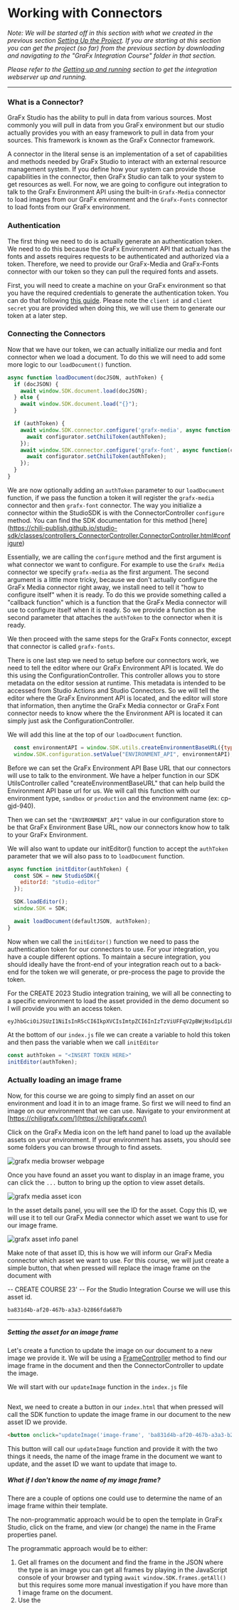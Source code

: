 # Working with Connectors
_Note: We will be started off in this section with what we created in the previous section [Setting Up the Project](../1-Setting-up-Project/). If you are starting at this section you can get the project (so far) from the previous section by downloading and navigating to the "GraFx Integration Course" folder in that section._

_Please refer to the [Getting up and running](../README.md#getting-up-and-running) section to get the integration webserver up and running._

---

### What is a Connector?
GraFx Studio has the ability to pull in data from various sources. Most commonly you will pull in data from you GraFx environment but our studio actually provides you with an easy framework to pull in data from your sources. This framework is known as the GraFx Connector framework.

A connector in the literal sense is an implementation of a set of capabilities and methods needed by GraFx Studio to interact with an external resource management system. If you define how your system can provide those capabilities in the connector, then GraFx Studio can talk to your system to get resources as well. For now, we are going to configure out integration to talk to the GraFx Environment API using the built-in `Grafx-Media` connector to load images from our GraFx environment and the `GraFx-Fonts` connector to load fonts from our GraFx environment.

### Authentication
The first thing we need to do is actually generate an authentication token. We need to do this because the GraFx Environment API that actually has the fonts and assets requires requests to be authenticated and authorized via a token. Therefore, we need to provide our GraFx-Media and GraFx-Fonts connector with our token so they can pull the required fonts and assets.

First, you will need to create a machine on your GraFx environment so that you have the required credentials to generate the authentication token. You can do that following [this guide](#good-luck). Please note the `client id` and `client secret` you are provided when doing this, we will use them to generate our token at a later step.

### Connecting the Connectors
Now that we have our token, we can actually initialize our media and font connector when we load a document. To do this we will need to add some more logic to our `loadDocument()` function.

```javascript
async function loadDocument(docJSON, authToken) {
  if (docJSON) {
    await window.SDK.document.load(docJSON);
  } else {
    await window.SDK.document.load("{}");
  }

  if (authToken) {
    await window.SDK.connector.configure('grafx-media', async function(configurator) {
      await configurator.setChiliToken(authToken);
    });
    await window.SDK.connector.configure('grafx-font', async function(configurator) {
      await configurator.setChiliToken(authToken);
    });
  }
}
```

We are now optionally adding an `authToken` parameter to our `loadDocument` function, if we pass the function a token it will register the `grafx-media` connector and then `grafx-font` connector. The way you initialize a connector within the StudioSDK is with the ConnectorController `configure` method. You can find the SDK documentation for this method [here] (https://chili-publish.github.io/studio-sdk/classes/controllers_ConnectorController.ConnectorController.html#configure)

Essentially, we are calling the `configure` method and the first argument is what connector we want to configure. For example to use the `GraFx Media` connector we specify `grafx-media` as the first argument. The second argument is a little more tricky, because we don't actually configure the GraFx Media connector right away, we install need to tell it "how to configure itself" when it is ready. To do this we provide something called a "callback function" which is a function that the GraFx Media connector will use to configure itself when it is ready. So we provide a function as the second parameter that attaches the `authToken` to the connector when it is ready.

We then proceed with the same steps for the GraFx Fonts connector, except that connector is called `grafx-fonts`.

There is one last step we need to setup before our connectors work, we need to tell the editor where our GraFx Environment API is located. We do this using the ConfigurationController. This controller allows you to store metadata on the editor session at runtime. This metadata is intended to be accessed from Studio Actions and Studio Connectors. So we will tell the editor where the GraFx Environment API is located, and the editor will store that information, then anytime the GraFx Media connector or GraFx Font connector needs to know where the the Environment API is located it can simply just ask the ConfigurationController.

We will add this line at the top of our `loadDocument` function.
```javascript
  const environmentAPI = window.SDK.utils.createEnvironmentBaseURL({type: "production", environment: "training-create-us23"})
  window.SDK.configuration.setValue("ENVIRONMENT_API", environmentAPI);
```

Before we can set the GraFx Environment API Base URL that our connectors will use to talk to the environment. We have a helper function in our SDK UtilsController called "createEnvironmentBaseURL" that can help build the Environment API base url for us. We will call this function with our environment type, `sandbox` or `production` and the environment name (ex: cp-gjd-940).

Then we can set the `"ENVIRONMENT_API"` value in our configuration store to be that GraFx Environment Base URL, now our connectors know how to talk to your GraFx Environment.

We will also want to update our initEditor() function to accept the `authToken` parameter that we will also pass to to `loadDocument` function.

```javascript
async function initEditor(authToken) {
  const SDK = new StudioSDK({
    editorId: "studio-editor"
  });

  SDK.loadEditor();
  window.SDK = SDK;

  await loadDocument(defaultJSON, authToken);
}
```

Now when we call the `initEditor()` function we need to pass the authentication token for our connectors to use. For your integration, you have a couple different options. To maintain a secure integration, you should ideally have the front-end of your integration reach out to a back-end for the token we will generate, or pre-process the page to provide the token.
<!-- TODO(link to auth documentation on the GraFx website) -->

For the CREATE 2023 Studio integration training, we will all be connecting to a specific environment to load the asset provided in the demo document so I will provide you with an access token.

```
eyJhbGciOiJSUzI1NiIsInR5cCI6IkpXVCIsImtpZCI6InIzTzViUFFqV2pBWjNsd1pLd1FSaSJ9
```

At the bottom of our `index.js` file we can create a variable to hold this token and then pass the variable when we call `initEditor`

``` javascript
const authToken = "<INSERT TOKEN HERE>"
initEditor(authToken);
```


### Actually loading an image frame

Now, for this course we are going to simply find an asset on our environment and load it in to an image frame. So first we will need to find an image on our environment that we can use. Navigate to your environment at [https://chiligrafx.com/](https://chiligrafx.com/)

Click on the GraFx Media icon on the left hand panel to load up the available assets on your environment. If your environment has assets, you should see some folders you can browse through to find assets.

![grafx media browser webpage](../assets/5-Working-with-Connectors/grafx-media.png)

Once you have found an asset you want to display in an image frame, you can click the `...` button to bring up the option to view asset details.

![grafx media asset icon](../assets/5-Working-with-Connectors/media-asset.png)

In the asset details panel, you will see the ID for the asset. Copy this ID, we will use it to tell our GraFx Media connector which asset we want to use for our image frame.

![grafx asset info panel](../assets/5-Working-with-Connectors/media-info.png)

Make note of that asset ID, this is how we will inform our GraFx Media connector which asset we want to use. For this course, we will just create a simple button, that when pressed will replace the image frame on the document with

-- CREATE COURSE 23' --
For the Studio Integration Course we will use this asset id.
```
ba831d4b-af20-467b-a3a3-b2866fda687b
```

---
##### Setting the asset for an image frame
Let's create a function to update the image on our document to a new image we provide it. We will be using a [FrameController]() method to find our image frame in the document and then the ConnectorController to update the image.

We will start with our `updateImage` function in the `index.js` file

```javascript

```

Next, we need to create a button in our `index.html` that when pressed will call the SDK function to update the image frame in our document to the new asset ID we provide.

```html
<button onclick="updateImage('image-frame', 'ba831d4b-af20-467b-a3a3-b2866fda687b')">Update Image</button>
```

This button will call our `updateImage` function and provide it with the two things it needs, the name of the image frame in the document we want to update, and the asset ID we want to update that image to.

##### What if I don't know the name of my image frame?
There are a couple of options one could use to determine the name of an image frame within their template.

The non-programmatic approach would be to open the template in GraFx Studio, click on the frame, and view (or change) the name in the Frame properties panel.

The programmatic approach would be to either:
1. Get all frames on the document and find the frame in the JSON where the type is an image you can get all frames by playing in the  JavaScript console of your browser and typing `await window.SDK.frames.getAll()` but this requires some more manual investigation if you have more than 1 image frame on the document.
1. Use the